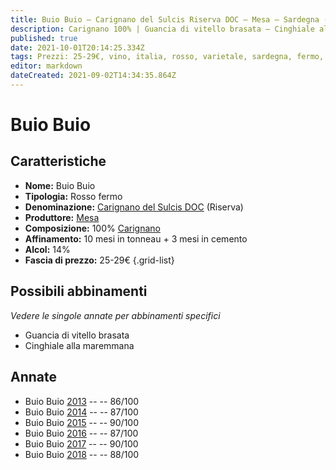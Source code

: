 ```yaml
---
title: Buio Buio – Carignano del Sulcis Riserva DOC – Mesa – Sardegna (IT) – 25-29€ – 4★-
description: Carignano 100% | Guancia di vitello brasata – Cinghiale alla maremmana
published: true
date: 2021-10-01T20:14:25.334Z
tags: Prezzi: 25-29€, vino, italia, rosso, varietale, sardegna, fermo, 5 stelle, carignano, Guancia di vitello brasata, Cinghiale alla maremmana
editor: markdown
dateCreated: 2021-09-02T14:34:35.864Z
---
```


# Buio Buio

## Caratteristiche
- **Nome:** Buio Buio 
- **Tipologia:** Rosso fermo
- **Denominazione:** [Carignano del Sulcis DOC](/denominazioni/Italia/Sardegna/DOC/Carignano-del-Sulcis) (Riserva)
- **Produttore:** [Mesa](/produttori/Italia/Sardegna/Mesa) 
- **Composizione:** 100% [Carignano](/vitigni/Italia/bacca-nera/carignano)
- **Affinamento:** 10 mesi in tonneau + 3 mesi in cemento
- **Alcol:** 14%
- **Fascia di prezzo:** 25-29€
{.grid-list}

## Possibili abbinamenti
*Vedere le singole annate per abbinamenti specifici*

- Guancia di vitello brasata
- Cinghiale alla maremmana 

## Annate
- Buio Buio [2013](vini/Italia/Sardegna/Mesa/Buio-Buio/2013) -- <span class="star-3"></span> -- 86/100
- Buio Buio [2014](vini/Italia/Sardegna/Mesa/Buio-Buio/2014) -- <span class="star-3"></span> -- 87/100
- Buio Buio [2015](vini/Italia/Sardegna/Mesa/Buio-Buio/2015) -- <span class="star-4"></span> -- 90/100
- Buio Buio [2016](vini/Italia/Sardegna/Mesa/Buio-Buio/2016) -- <span class="star-3"></span> -- 87/100
- Buio Buio [2017](vini/Italia/Sardegna/Mesa/Buio-Buio/2017) -- <span class="star-4"></span> -- 90/100
- Buio Buio [2018](vini/Italia/Sardegna/Mesa/Buio-Buio/2018) -- <span class="star-3"></span> -- 88/100
